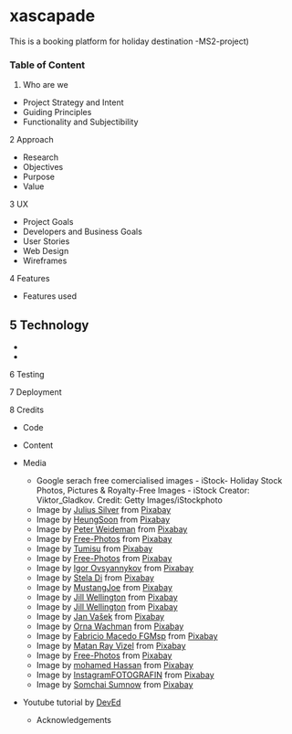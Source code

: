 # xascapade
This is a booking platform for holiday destination -MS2-project)

### Table of Content

1. Who are we
 * Project Strategy and Intent
 * Guiding Principles
 * Functionality and Subjectibility

2 Approach
 * Research
 * Objectives
 * Purpose
 * Value

3 UX 
 - Project Goals
 - Developers and Business Goals
 - User Stories
 - Web Design 
 - Wireframes 

4 Features
 - Features used
 
5 Technology 
 -
 -
 -

6 Testing 


7 Deployment


8 Credits
  * Code
  * Content
  * Media
  
    * Google serach free comercialised images - iStock- Holiday Stock Photos, Pictures & Royalty-Free Images - iStock
Creator: Viktor_Gladkov. Credit: Getty Images/iStockphoto
    * Image by <a href="https://pixabay.com/users/julius_silver-4371822/?utm_source=link-attribution&amp;utm_medium=referral&amp;utm_campaign=image&amp;utm_content=3023437">Julius Silver</a> from <a href="https://pixabay.com/?utm_source=link-attribution&amp;utm_medium=referral&amp;utm_campaign=image&amp;utm_content=3023437">Pixabay</a>
    * Image by <a href="https://pixabay.com/users/heungsoon-4523762/?utm_source=link-attribution&amp;utm_medium=referral&amp;utm_campaign=image&amp;utm_content=4633854">HeungSoon</a> from <a href="https://pixabay.com/?utm_source=link-attribution&amp;utm_medium=referral&amp;utm_campaign=image&amp;utm_content=4633854">Pixabay</a>     
    * Image by <a href="https://pixabay.com/users/peterweideman-18753209/?utm_source=link-attribution&amp;utm_medium=referral&amp;utm_campaign=image&amp;utm_content=5664221">Peter Weideman</a> from <a href="https://pixabay.com/?utm_source=link-attribution&amp;utm_medium=referral&amp;utm_campaign=image&amp;utm_content=5664221">Pixabay</a>
    * Image by <a href="https://pixabay.com/photos/?utm_source=link-attribution&amp;utm_medium=referral&amp;utm_campaign=image&amp;utm_content=1245773">Free-Photos</a> from <a href="https://pixabay.com/?utm_source=link-attribution&amp;utm_medium=referral&amp;utm_campaign=image&amp;utm_content=1245773">Pixabay</a>
    * Image by <a href="https://pixabay.com/users/tumisu-148124/?utm_source=link-attribution&amp;utm_medium=referral&amp;utm_campaign=image&amp;utm_content=5246178">Tumisu</a> from <a href="https://pixabay.com/?utm_source=link-attribution&amp;utm_medium=referral&amp;utm_campaign=image&amp;utm_content=5246178">Pixabay</a>
    * Image by <a href="https://pixabay.com/photos/?utm_source=link-attribution&amp;utm_medium=referral&amp;utm_campaign=image&amp;utm_content=1149997">Free-Photos</a> from <a href="https://pixabay.com/?utm_source=link-attribution&amp;utm_medium=referral&amp;utm_campaign=image&amp;utm_content=1149997">Pixabay</a>
    * Image by <a href="https://pixabay.com/users/igorovsyannykov-6222956/?utm_source=link-attribution&amp;utm_medium=referral&amp;utm_campaign=image&amp;utm_content=2693054">Igor Ovsyannykov</a> from <a href="https://pixabay.com/?utm_source=link-attribution&amp;utm_medium=referral&amp;utm_campaign=image&amp;utm_content=2693054">Pixabay</a>
    * Image by <a href="https://pixabay.com/users/steladi-563699/?utm_source=link-attribution&amp;utm_medium=referral&amp;utm_campaign=image&amp;utm_content=519020">Stela Di</a> from <a href="https://pixabay.com/?utm_source=link-attribution&amp;utm_medium=referral&amp;utm_campaign=image&amp;utm_content=519020">Pixabay</a>
    * Image by <a href="https://pixabay.com/users/mustangjoe-2162920/?utm_source=link-attribution&amp;utm_medium=referral&amp;utm_campaign=image&amp;utm_content=1236581">MustangJoe</a> from <a href="https://pixabay.com/?utm_source=link-attribution&amp;utm_medium=referral&amp;utm_campaign=image&amp;utm_content=1236581">Pixabay</a>
    * Image by <a href="https://pixabay.com/users/jillwellington-334088/?utm_source=link-attribution&amp;utm_medium=referral&amp;utm_campaign=image&amp;utm_content=570883">Jill Wellington</a> from <a href="https://pixabay.com/?utm_source=link-attribution&amp;utm_medium=referral&amp;utm_campaign=image&amp;utm_content=570883">Pixabay</a>
    * Image by <a href="https://pixabay.com/users/jillwellington-334088/?utm_source=link-attribution&amp;utm_medium=referral&amp;utm_campaign=image&amp;utm_content=570881">Jill Wellington</a> from <a href="https://pixabay.com/?utm_source=link-attribution&amp;utm_medium=referral&amp;utm_campaign=image&amp;utm_content=570881">Pixabay</a>
    * Image by <a href="https://pixabay.com/users/jeshoots-com-264599/?utm_source=link-attribution&amp;utm_medium=referral&amp;utm_campaign=image&amp;utm_content=2373727">Jan Vašek</a> from <a href="https://pixabay.com/?utm_source=link-attribution&amp;utm_medium=referral&amp;utm_campaign=image&amp;utm_content=2373727">Pixabay</a>
    * Image by <a href="https://pixabay.com/users/ornaw-8155178/?utm_source=link-attribution&amp;utm_medium=referral&amp;utm_campaign=image&amp;utm_content=4516478">Orna Wachman</a> from <a href="https://pixabay.com/?utm_source=link-attribution&amp;utm_medium=referral&amp;utm_campaign=image&amp;utm_content=4516478">Pixabay</a>
    * Image by <a href="https://pixabay.com/users/fabriciomacedophotos-328534/?utm_source=link-attribution&amp;utm_medium=referral&amp;utm_campaign=image&amp;utm_content=3893587">Fabricio Macedo FGMsp</a> from <a href="https://pixabay.com/?utm_source=link-attribution&amp;utm_medium=referral&amp;utm_campaign=image&amp;utm_content=3893587">Pixabay</a>
    * Image by <a href="https://pixabay.com/users/matanvizel-5033181/?utm_source=link-attribution&amp;utm_medium=referral&amp;utm_campaign=image&amp;utm_content=2224104">Matan Ray Vizel</a> from <a href="https://pixabay.com/?utm_source=link-attribution&amp;utm_medium=referral&amp;utm_campaign=image&amp;utm_content=2224104">Pixabay</a>
    * Image by <a href="https://pixabay.com/photos/?utm_source=link-attribution&amp;utm_medium=referral&amp;utm_campaign=image&amp;utm_content=1149146">Free-Photos</a> from <a href="https://pixabay.com/?utm_source=link-attribution&amp;utm_medium=referral&amp;utm_campaign=image&amp;utm_content=1149146">Pixabay</a>
    * Image by <a href="https://pixabay.com/users/mohamed_hassan-5229782/?utm_source=link-attribution&amp;utm_medium=referral&amp;utm_campaign=image&amp;utm_content=3094546">mohamed Hassan</a> from <a href="https://pixabay.com/?utm_source=link-attribution&amp;utm_medium=referral&amp;utm_campaign=image&amp;utm_content=3094546">Pixabay</a>
    * Image by <a href="https://pixabay.com/users/instagramfotografin-5746148/?utm_source=link-attribution&amp;utm_medium=referral&amp;utm_campaign=image&amp;utm_content=3399753">InstagramFOTOGRAFIN</a> from <a href="https://pixabay.com/?utm_source=link-attribution&amp;utm_medium=referral&amp;utm_campaign=image&amp;utm_content=3399753">Pixabay</a>
    * Image by <a href="https://pixabay.com/users/nutraveller-5661007/?utm_source=link-attribution&amp;utm_medium=referral&amp;utm_campaign=image&amp;utm_content=2413078">Somchai Sumnow</a> from <a href="https://pixabay.com/?utm_source=link-attribution&amp;utm_medium=referral&amp;utm_campaign=image&amp;utm_content=2413078">Pixabay</a>
* Youtube tutorial by [DevEd](https:////www.youtube.com/watch?v=8x1mO1d6-4w)
   * Acknowledgements
  




 
